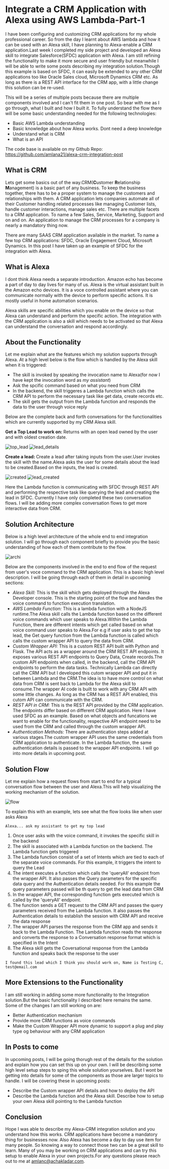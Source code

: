 # Integrate a CRM Application with Alexa using AWS Lambda-Part-1  

I have been configuring and customizing CRM applications for my whole professional career. So from the day I learnt about AWS lambda and how it can be used with an Alexa skill, I have planning to Alexa-enable a CRM application.Last week I completed my side project and developed an Alexa skill to integrate Salesforce(SFDC) application with Alexa. I am still refining the functionality to make it more secure and user friendly but meanwhile I will be able to write some posts describing my integration solution.Though this example is based on SFDC, it can easily be extended to any other CRM applications too like Oracle Sales cloud, Microsoft Dynamics CRM etc. As long as there is a REST API interface for the CRM app, with a little change this solution can be re-used.  

This will be a series of multiple posts because there are multiple components involved and I can't fit them in one post. So bear with me as I go through, what I built and how I built it. To fully understand the flow there will be some basic understanding needed for the following technologies:  
- Basic AWS Lambda understanding  
- Basic knowledge about how Alexa works. Dont need a deep knowledge  
- Understand what is CRM  
- What is an API  

The code base is available on my Github Repo:  
https://github.com/amlana21/alexa-crm-integration-post

## What is CRM  
Lets get some basics out of the way.CRM(<b>C</b>ustomer <b>R</b>elationship <b>M</b>anagement) is a basic part of any business. To keep the business together, there has to be a proper system to manage the customers and relationships with them. A CRM application lets companies automate all of their Customer handling related processes like managing Customer lists, handle customer interactions, manage sales etc. There are multiple facets to a CRM application. To name a few Sales, Service, Marketing, Support and on and on. An application to manage the CRM processes for a company is nearly a mandatory thing now.  

There are many SAAS CRM application available in the market. To name a few top CRM applications: SFDC, Oracle Engagement Cloud, Microsoft Dynamics. In this post I have taken up an example of SFDC for the integration with Alexa.  

## What is Alexa  
I dont think Alexa needs a separate introduction. Amazon echo has become a part of day to day lives for many of us. Alexa is the virtual assistant built in the Amazon echo devices. It is a voce controlled assistant where you can communicate normally with the device to perform specific actions. It is mostly useful in home automation scenarios.  

Alexa skills are specific abilities which you enable on the device so that Alexa can understand and perform the specific action. The integration with the CRM application is also a skill which needs to be activated so that Alexa can understand the conversation and respond accordingly.  

## About the Functionality  
Let me explain what are the features which my solution supports through Alexa. At a high level below is the flow which is handled by the Alexa skill when it is triggered:  
- The skill is invoked by speaking the invocation name to Alexa(for now I have kept the invocation word as <em>my assistant</em>)  
- Ask the spcific command based on what you need from CRM  
- In the backend, the skill triggeres a Lambda function which calls the CRM API to perform the necessary task like get data, create records etc.  
- The skill gets the output from the Lambda function and responds the data to the user through voice reply  

Below are the complete back and forth conversations for the functionalities which are currently supported by my CRM Alexa skill.  

<b>Get a Top Lead to work on: </b>Returns with an open lead owned by the user and with oldest creation date.  

![top_lead](images/get_my_top_lead.png) ![lead_details](images/lead_detail.png)  

<b>Create a lead: </b>Create a lead after taking inputs from the user.User invokes the skill with the name.Alexa asks the user for some details about the lead to be created.Based on the inputs, the lead is created.  

![created](images/create_lead.png) ![lead_created](images/lead_create.png) 

Here the Lambda function is communicating with SFDC through REST API and performing the respective task like querying the lead and creating the lead in SFDC. Currently I have only completed these two conversation flows. I will be adding more complex conversation flows to get more interactive data from CRM.  

## Solution Architecture  
Below is a high level architecture of the whole end to end integration solution. I will go through each component briefly to provide you the basic understanding of how each of them contribute to the flow.  

![archi](images/archi.png) 

Below are the components involved in the end to end flow of the request from user's voce command to the CRM application. This is a basic high level description. I will be going through each of them in detail in upcoming sections:  

- <em>Alexa Skill: </em>This is the skill which gets deployed through the Alexa Developer console. This is the starting point of the flow and handles the voice command to function execution translation.  
- <em>AWS Lambda Function: </em>This is a lambda function with a NodeJS runtime.The Alexa skill calls the Lambda function based on the different voice commands which user speaks to Alexa.Within the Lambda Function, there are different intents which get called based on what voice command user speaks to Alexa.For e.g if user asks to get the top lead, the Get query function from the Lambda function is called which calls the custom wrapper API to query the data from CRM.  
- <em>Custom Wrapper API: </em>This is a custom REST API built with Python and Flask. The API acts as a wrapper around the CRM REST API endpoints. It exposes various REST API endpoints to Query Data, Create records.The custom API endpoints when called, in the backend, call the CRM API endpoints to perform the data tasks. Technically Lambda can directly call the CRM API but I developed this cutom wrapper API and put it in between Lambda and the CRM.The idea is to have more control on what data from CRM is sent back to Lambda for the Alexa skill to consume.The wrapper AI code is built to work with any CRM API with some little changes. As long as the CRM has a REST API enabled, this cutom API can communicate with the CRM.  
- <em>REST API in CRM: </em>This is the REST API provided by the CRM application. The endpoints differ based on different CRM application. Here I have used SFDC as an example. Based on what objects and funcations we want to enable for the functionality, respective API endpoint need to be used from the CRM and called through the custom wrapper API.  
- <em>Authentication Methods: </em>There are authentication steps added at various stages.The custom wrapper API uses the same credentials from CRM application to authenticate. In the Lambda function, the same authentication details is passed to the wrapper API endpoints. I will go into more details in upcoming post.  


## Solution Flow  
Let me explain how a request flows from start to end for a typical conversation flow between the user and Alexa.This will help visualizing the working mechanism of the solution.  

![flow](images/overall_flow.png) 

To explain this with an example, lets see what the flow looks like when user asks Alexa  
```
Alexa... ask my assistant to get my top lead  
```  

1. Once user asks with the voice command, it invokes the specific skill in the backend  
2. The skill is associated with a Lambda function on the backend. The Lambda function gets triggered  
3. The Lambda function consist of a set of Intents which are tied to each of the separate voice commands. For this example, it triggers the intent to query the Lead  
4. The intent executes a function which calls the 'queryAll' endpoint from the wrapper API. It also passes the Query parameters for the specific data query and the Authentication details needed. For this example the query parameters passed will be th query to get the lead data from CRM  
5. In the wrapper API, the corresponding function gets executed which is called by the 'queryAll' endpoint.
6. The function sends a GET request to the CRM API and passes the query parameters received from the Lambda function. It also passes the Authentication details to establish the session with CRM API and receive the data response  
7. The wrapper API parses the response from the CRM app and sends it back to the Lambda Function. The Lambda function reads the response and converts the response to a Conversation response format which is specified in the Intent  
8. The Alexa skill gets the Coversational response from the Lambda function and speaks back the response to the user  

```
I found this lead which I think you should work on, Name is Testing C, test@email.com  
```


## More Extensions to the Functionality  

I am still working in adding some more functionality to the Integration solution.But the basic functionality I described here remains the same. Some of the changes I am still working on are:  
- Better Authentication mechanism  
- Provide more CRM functions as voice commands  
- Make the Custom Wrapper API more dynamic to support a plug and play type og behaviour with any CRM application  

## In Posts to come  

In upcoming posts, I will be going thorugh rest of the details for the solution and explain how you can set this up on your own. I will be describing some high level setup steps to sping this whole solution yourselves. But I wont be getting into details for some of the components as those are larger topics to handle. I will be covering these in upcoming posts:  
- Describe the Custom wrapper API details and how to deploy the API  
- Describe the Lambda function and the Alexa skill. Describe how to setup your own Alexa skill pointing to the Lambda function

## Conclusion  

Hope I was able to describe my Alexa-CRM integration solution and you understand how this works. CRM applications have become a mandatory thing for businesses now. Also Alexa has become a day to day use item for many people. So knowing a way to connect those two can be a great skill to learn. Many of you may be working on CRM applications and can try this setup to enable Alexa in your own projects.For any questions please reach out to me at amlanc@achakladar.com.